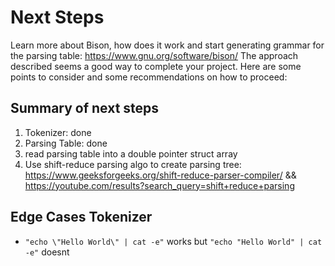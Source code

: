 # Next Steps

Learn more about Bison, how does it work and start generating grammar for the parsing table: https://www.gnu.org/software/bison/
The approach described seems a good way to complete your project. Here are some points to consider and some recommendations on how to proceed:

## Summary of next steps

1. Tokenizer: done
2. Parsing Table: done
3. read parsing table into a double pointer struct array
3. Use shift-reduce parsing algo to create parsing tree: https://www.geeksforgeeks.org/shift-reduce-parser-compiler/ && https://youtube.com/results?search_query=shift+reduce+parsing

## Edge Cases Tokenizer

- `"echo \"Hello World\" | cat -e"` works but `"echo "Hello World" | cat -e"` doesnt